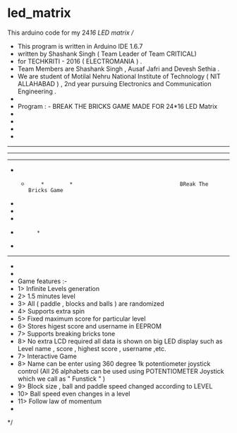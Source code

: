 # led_matrix
This arduino code for my 24*16 LED matrix
/*
 *  This program is written in Arduino IDE 1.6.7
 *  written by Shashank Singh ( Team Leader of Team CRITICAL)
 *  for TECHKRITI - 2016 ( ELECTROMANIA ) . 
 *  Team Members are Shashank Singh , Ausaf Jafri and Devesh Sethia .
 *  We are student of Motilal Nehru National Institute of Technology ( NIT ALLAHABAD ) , 2nd year pursuing Electronics and Communication Engineering .
 *  
 *  Program : - BREAK THE BRICKS GAME MADE FOR 24*16 LED Matrix
 *  
 *  
 *  
 *  
 *  ********************
 *  ****    *****   **** 
 *  **       ***      **   
 *  *         *        *                                  BReak The Bricks Game
 *  
 *  
 *  
 *           *  
 *   
 *       ****
 *  
 *  
 *  Game features :-
 *  1> Infinite Levels generation
 *  2> 1.5 minutes level
 *  3> All ( paddle , blocks and balls ) are randomized
 *  4> Supports extra spin
 *  5> Fixed maximum score for particular level
 *  6> Stores higest score and username in EEPROM
 *  7> Supports breaking bricks tone
 *  8> No extra LCD required all data is shown on big LED display such as Level name , score , highest score , username ,etc. 
 *  7> Interactive Game
 *  8> Name can be enter using 360 degree 1k potentiometer joystick control (All 26 alphabets can be used using POTENTIOMETER Joystick which we call as " Funstick " )
 *  9> Block size , ball and paddle speed changed according to LEVEL
 *  10> Ball speed even changes in a level
 *  11> Follow law of momentum
 *  
 */
